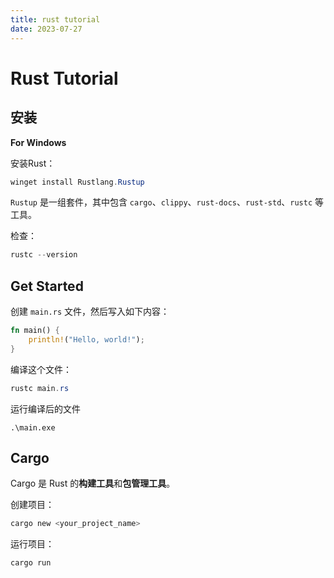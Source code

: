 ```yaml
---
title: rust tutorial
date: 2023-07-27
---
```


# Rust Tutorial



## 安装

**For Windows**

安装Rust：

```powershell
winget install Rustlang.Rustup
```

`Rustup` 是一组套件，其中包含 `cargo`、`clippy`、`rust-docs`、`rust-std`、`rustc` 等工具。

检查：

```powershell
rustc --version
```

## Get Started

创建 `main.rs` 文件，然后写入如下内容：

```rust
fn main() {
    println!("Hello, world!");
}
```

编译这个文件：

```powershell
rustc main.rs
```

运行编译后的文件

```
.\main.exe
```

## Cargo

Cargo 是 Rust 的**构建工具**和**包管理工具**。

创建项目：

```sh
cargo new <your_project_name>
```

运行项目：

```sh
cargo run
```

